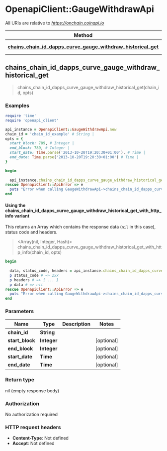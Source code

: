 # OpenapiClient::GaugeWithdrawApi

All URIs are relative to *https://onchain.coinapi.io*

| Method | HTTP request | Description |
| ------ | ------------ | ----------- |
| [**chains_chain_id_dapps_curve_gauge_withdraw_historical_get**](GaugeWithdrawApi.md#chains_chain_id_dapps_curve_gauge_withdraw_historical_get) | **GET** /chains/{chain_id}/dapps/curve/gaugeWithdraw/historical |  |


## chains_chain_id_dapps_curve_gauge_withdraw_historical_get

> chains_chain_id_dapps_curve_gauge_withdraw_historical_get(chain_id, opts)



### Examples

```ruby
require 'time'
require 'openapi_client'

api_instance = OpenapiClient::GaugeWithdrawApi.new
chain_id = 'chain_id_example' # String | 
opts = {
  start_block: 789, # Integer | 
  end_block: 789, # Integer | 
  start_date: Time.parse('2013-10-20T19:20:30+01:00'), # Time | 
  end_date: Time.parse('2013-10-20T19:20:30+01:00') # Time | 
}

begin
  
  api_instance.chains_chain_id_dapps_curve_gauge_withdraw_historical_get(chain_id, opts)
rescue OpenapiClient::ApiError => e
  puts "Error when calling GaugeWithdrawApi->chains_chain_id_dapps_curve_gauge_withdraw_historical_get: #{e}"
end
```

#### Using the chains_chain_id_dapps_curve_gauge_withdraw_historical_get_with_http_info variant

This returns an Array which contains the response data (`nil` in this case), status code and headers.

> <Array(nil, Integer, Hash)> chains_chain_id_dapps_curve_gauge_withdraw_historical_get_with_http_info(chain_id, opts)

```ruby
begin
  
  data, status_code, headers = api_instance.chains_chain_id_dapps_curve_gauge_withdraw_historical_get_with_http_info(chain_id, opts)
  p status_code # => 2xx
  p headers # => { ... }
  p data # => nil
rescue OpenapiClient::ApiError => e
  puts "Error when calling GaugeWithdrawApi->chains_chain_id_dapps_curve_gauge_withdraw_historical_get_with_http_info: #{e}"
end
```

### Parameters

| Name | Type | Description | Notes |
| ---- | ---- | ----------- | ----- |
| **chain_id** | **String** |  |  |
| **start_block** | **Integer** |  | [optional] |
| **end_block** | **Integer** |  | [optional] |
| **start_date** | **Time** |  | [optional] |
| **end_date** | **Time** |  | [optional] |

### Return type

nil (empty response body)

### Authorization

No authorization required

### HTTP request headers

- **Content-Type**: Not defined
- **Accept**: Not defined

